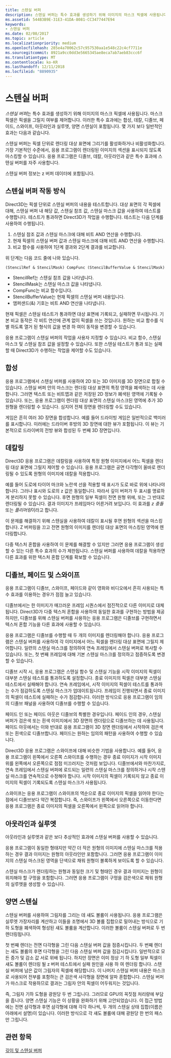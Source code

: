 ```yaml
---
title: 스텐실 버퍼
description: 스텐실 버퍼는 특수 효과를 생성하기 위해 이미지의 마스크 픽셀에 사용됩니다.
ms.assetid: 544B3B9E-31E3-41DA-8081-CC3477447E94
keywords:
- 스텐실 버퍼
ms.date: 02/08/2017
ms.topic: article
ms.localizationpriority: medium
ms.openlocfilehash: 285e4a70062c57c957530aa1e548c22c4cf7711e
ms.sourcegitcommit: 8921a9cc0dd3e5665345ae8eca7ab7aeb83ccc6f
ms.translationtype: MT
ms.contentlocale: ko-KR
ms.lasthandoff: 12/11/2018
ms.locfileid: "8890935"
---
```

# <a name="stencil-buffers"></a>스텐실 버퍼


*스텐실 버퍼*는 특수 효과를 생성하기 위해 이미지의 마스크 픽셀에 사용됩니다. 마스크 픽셀은 픽셀을 그릴지 여부를 제어합니다. 이러한 특수 효과에는 합성, 데칼, 디졸브, 페이드, 스와이프, 아웃라인과 실루엣, 양면 스텐실이 포함됩니다. 몇 가지 보다 일반적인 효과는 다음과 같습니다.

스텐실 버퍼는 픽셀 단위로 렌더링 대상 표면에 그리기를 활성화하거나 비활성화합니다. 가장 기본적인 수준에서, 응용 프로그램이 렌더링된 이미지의 섹션을 표시되지 않도록 마스킹할 수 있습니다. 응용 프로그램은 디졸브, 데칼, 아웃라인과 같은 특수 효과에 스텐실 버퍼를 자주 사용합니다.

스텐실 버퍼 정보는 z 버퍼 데이터에 포함됩니다.

## <a name="span-idhowthestencilbufferworksspanspan-idhowthestencilbufferworksspanspan-idhowthestencilbufferworksspanhow-the-stencil-buffer-works"></a><span id="How_the_Stencil_Buffer_Works"></span><span id="how_the_stencil_buffer_works"></span><span id="HOW_THE_STENCIL_BUFFER_WORKS"></span>스텐실 버퍼 작동 방식


Direct3D는 픽셀 단위로 스텐실 버퍼의 내용을 테스트합니다. 대상 표면의 각 픽셀에 대해, 스텐실 버퍼 내 해당 값, 스텐실 참조 값, 스텐실 마스크 값을 사용하여 테스트를 수행합니다. 테스트가 통과하면 Direct3D가 작업을 수행합니다. 테스트는 다음 단계를 사용하여 수행됩니다.

1.  스텐실 참조 값과 스텐실 마스크에 대해 비트 AND 연산을 수행합니다.
2.  현재 픽셀의 스텐실 버퍼 값과 스텐실 마스크에 대해 비트 AND 연산을 수행합니다.
3.  비교 함수를 사용하여 1단계 결과와 2단계 결과를 비교합니다.

위 단계는 다음 코드 줄에 나와 있습니다.

```
(StencilRef & StencilMask) CompFunc (StencilBufferValue & StencilMask)
```

-   StencilRef는 스텐실 참조 값을 나타냅니다.
-   StencilMask는 스텐실 마스크 값을 나타냅니다.
-   CompFunc는 비교 함수입니다.
-   StencilBufferValue는 현재 픽셀의 스텐실 버퍼 내용입니다.
-   앰퍼샌드(&) 기호는 비트 AND 연산을 나타냅니다.

현재 픽셀은 스텐실 테스트가 통과하면 대상 표면에 기록되고, 실패하면 무시됩니다. 기본 비교 동작은 각 비트 연산에 관계 없이 픽셀을 쓰는 것입니다. 원하는 비교 함수를 식별 하도록 열거 된 형식의 값을 변경 하 여이 동작을 변경할 수 있습니다.

응용 프로그램이 스텐실 버퍼의 작업을 사용자 지정할 수 있습니다. 비교 함수, 스텐실 마스크 및 스텐실 참조 값을 설정할 수 있습니다. 또한 스텐실 테스트가 통과 또는 실패할 때 Direct3D가 수행하는 작업을 제어할 수도 있습니다.

## <a name="span-idcompositingspanspan-idcompositingspanspan-idcompositingspancompositing"></a><span id="Compositing"></span><span id="compositing"></span><span id="COMPOSITING"></span>합성


응용 프로그램에서 스텐실 버퍼를 사용하여 2D 또는 3D 이미지를 3D 장면으로 합칠 수 있습니다. 스텐실 버퍼 안의 마스크는 렌더링 대상 표면의 특정 영역을 폐색하는 데 사용합니다. 그러면 텍스트 또는 비트맵과 같은 저장된 2D 정보가 폐색된 영역에 기록될 수 있습니다. 또는, 응용 프로그램이 렌더링 대상 표면의 스텐실 마스크된 영역에 추가 3D 원형을 렌더링할 수 있습니다. 심지어 전체 장면을 렌더링할 수도 있습니다.

게임은 흔히 여러 3D 장면을 합성합니다. 예를 들어 드라이빙 게임은 일반적으로 백미러를 표시합니다. 미러에는 드라이버 후방의 3D 장면에 대한 뷰가 포함됩니다. 이 뷰는 기본적으로 드라이버의 전방 뷰와 합성된 두 번째 3D 장면입니다.

## <a name="span-iddecalingspanspan-iddecalingspanspan-iddecalingspandecaling"></a><span id="Decaling"></span><span id="decaling"></span><span id="DECALING"></span>데칼링


Direct3D 응용 프로그램은 데칼링을 사용하여 특정 원형 이미지에서 어느 픽셀을 렌더링 대상 표면에 그릴지 제어할 수 있습니다. 응용 프로그램은 공면 다각형이 올바로 렌더링될 수 있도록 원형의 이미지에 데칼을 적용합니다.

예를 들어 도로에 타이어 마크와 노란색 선을 적용할 때 표시가 도로 바로 위에 나타나야 합니다. 그러나 표시와 도로의 z 값은 동일합니다. 따라서 깊이 버퍼가 두 표시를 명료하게 분리하지 못할 수 있습니다. 후면 원형의 일부 픽셀이 전면 원형 위에, 또는 그 반대로 렌더링될 수 있습니다. 결과 이미지가 프레임마다 어른거려 보입니다. 이 효과를 *z 충돌* 또는 *플리머링*이라고 합니다.

이 문제를 해결하기 위해 스텐실을 사용하여 데칼이 표시될 후면 원형의 섹션을 마스킹합니다. Z 버퍼링을 끄고 전면 원형의 이미지를 렌더링 대상 표면의 마스킹된 영역에 렌더링합니다.

다중 텍스처 혼합을 사용하여 이 문제를 해결할 수 있지만 그러면 응용 프로그램이 생성할 수 있는 다른 특수 효과의 수가 제한됩니다. 스텐실 버퍼를 사용하여 데칼을 적용하면 다른 효과를 위한 텍스처 혼합 단계를 확보할 수 있습니다.

## <a name="span-iddissolvesfadesandswipesspanspan-iddissolvesfadesandswipesspanspan-iddissolvesfadesandswipesspandissolves-fades-and-swipes"></a><span id="Dissolves__fades__and_swipes"></span><span id="dissolves__fades__and_swipes"></span><span id="DISSOLVES__FADES__AND_SWIPES"></span>디졸브, 페이드 및 스와이프


응용 프로그램이 디졸브, 스와이프, 페이드와 같이 영화와 비디오에서 흔히 사용되는 특수 효과를 이용하는 경우가 점점 늘고 있습니다.

디졸브에서는 한 이미지가 매끄러운 프레임 시퀀스에서 점진적으로 다른 이미지로 대체됩니다. Direct3D가 다중 텍스처 혼합을 사용하여 동일한 효과를 구현하는 방법을 제공하지만, 디졸브를 위해 스텐실 버퍼를 사용하는 응용 프로그램은 디졸브를 구현하면서 텍스처 혼합 기능을 다른 효과에 사용할 수 있습니다.

응용 프로그램은 디졸브를 수행할 때 두 개의 이미지를 렌더링해야 합니다. 응용 프로그램은 스텐실 버퍼를 사용하여 각 이미지에서 어느 픽셀을 렌더링 대상 표면에 그릴지 제어합니다. 일련의 스텐실 마스크를 정의하여 연속 프레임에서 스텐실 버퍼로 복사할 수 있습니다. 또는, 첫 번째 프레임에 대해 기본 스텐실 마스크를 정의하고 점증하도록 변경할 수 있습니다.

디졸브 시작 시, 응용 프로그램은 스텐실 함수 및 스텐실 기능을 시작 이미지의 픽셀이 대부분 스텐실 테스트를 통과하도록 설정합니다. 종료 이미지의 픽셀은 대부분 스텐실 테스트에서 실패해야 합니다. 연속 프레임에서, 시작 이미지의 픽셀이 테스트를 통과하는 수가 점감하도록 스텐실 마스크가 업데이트됩니다. 프레임이 진행되면서 종료 이미지의 픽셀이 테스트에 실패하는 수가 점감합니다. 이러한 방식으로 응용 프로그램이 임의의 디졸브 패널을 사용하여 디졸브를 수행할 수 있습니다.

페이드 인 또는 페이드 아웃은 디졸브의 특별한 경우입니다. 페이드 인의 경우, 스텐실 버퍼가 검은색 또는 흰색 이미지에서 3D 장면의 렌더링으로 디졸브하는 데 사용됩니다. 페이드 아웃에서는 이와 반대로 응용 프로그램이 3D 장면 렌더링에서 시작하여 검은색 또는 흰색으로 디졸브합니다. 페이드는 원하는 임의의 패턴을 사용하여 수행할 수 있습니다.

Direct3D 응용 프로그램은 스와이프에 대해 비슷한 기법을 사용합니다. 예를 들어, 응용 프로그램이 왼쪽에서 오른쪽 스와이프를 수행하는 경우 종료 이미지가 시작 이미지 위를 왼쪽에서 오른쪽으로 점점 미끄러지는 것처럼 보입니다. 디졸브에서와 마찬가지로, 연속 프레임에서 스텐실 버퍼에 로드되는 일련의 스텐실 마스크를 정의하거나 시작 스텐실 마스크를 연속적으로 수정해야 합니다. 시작 이미지의 픽셀이 기록되지 않고 종료 이미지의 픽셀이 기록되도록 스텐실 마스크가 사용됩니다.

스와이프는 응용 프로그램이 스와이프의 역순으로 종료 이미지의 픽셀을 읽어야 한다는 점에서 디졸브보다 약간 복잡합니다. 즉, 스와이프가 왼쪽에서 오른쪽으로 이동한다면 응용 프로그램은 종료 이미지의 픽셀을 오른쪽에서 왼쪽으로 읽어야 합니다.

## <a name="span-idoutlinesandsilhouettesspanspan-idoutlinesandsilhouettesspanspan-idoutlinesandsilhouettesspanoutlines-and-silhouettes"></a><span id="Outlines_and_silhouettes"></span><span id="outlines_and_silhouettes"></span><span id="OUTLINES_AND_SILHOUETTES"></span>아웃라인과 실루엣


아웃라인과 실루엣과 같은 보다 추상적인 효과에 스텐실 버퍼를 사용할 수 있습니다.

응용 프로그램이 동일한 형태지만 약간 더 작은 원형의 이미지에 스텐실 마스크를 적용하는 경우 결과 이미지는 원형의 아웃라인만 포함합니다. 그러면 응용 프로그램이 이미지의 스텐실 마스크된 영역을 단색으로 채워 원형이 볼록하게 보이도록 할 수 있습니다.

스텐실 마스크가 렌더링하는 원형과 동일한 크기 및 형태인 경우 결과 이미지는 원형이 위치해야 할 구멍을 포함합니다. 그러면 응용 프로그램이 구멍을 검은색으로 채워 원형의 실루엣을 생성할 수 있습니다.

## <a name="span-idtwo-sidedstencilspanspan-idtwo-sidedstencilspanspan-idtwo-sidedstencilspantwo-sided-stencil"></a><span id="Two-sided_stencil"></span><span id="two-sided_stencil"></span><span id="TWO-SIDED_STENCIL"></span>양면 스텐실


스텐실 버퍼를 사용하여 그림자를 그리는 데 섀도 볼륨이 사용됩니다. 응용 프로그램은 실루엣 가장자리를 계산하고 이들을 조명에서 3D 볼륨 집합으로 밀어내는 방식으로 기하 도형을 폐색하여 형성된 섀도 볼륨을 계산합니다. 이러한 볼륨이 스텐실 버퍼로 두 번 렌더링됩니다.

첫 번째 렌더는 전면 다각형을 그린 다음 스텐실 버퍼 값을 점증시킵니다. 두 번째 렌더는 섀도 볼륨의 후면 다각형을 그린 다음 스텐실 버퍼 값을 점감시킵니다. 일반적으로 모든 증가 및 감소 값 서로 위배 됩니다. 하지만 장면은 이미 정상 기 하 도형 일부 픽셀이 섀도 볼륨이 렌더링 될 z 버퍼 테스트에서 실패 원인을 사용 하 여 렌더링 합니다. 스텐실 버퍼에 남은 값이 그림자의 픽셀에 해당합니다. 이 나머지 스텐실 버퍼 내용은 마스크로 사용되어 전부를 포함하는 큰 검은색 사각형을 장면에 알파 혼합합니다. 스텐실 버퍼가 마스크로 작용하므로 결과는 그림자 안의 픽셀이 어두워지는 것입니다.

즉, 그림자 기하 도형을 광원당 두 번 그립니다. 그러므로 GPU의 꼭짓점 처리량에 부담을 줍니다. 양면 스텐실 기능은 이 상황을 완화하기 위해 고안되었습니다. 이 접근 방법에는 전면 삼각형과 후면 삼각형에 대해 각각 하나씩, 두 개의 스텐실 상태 집합(이름은 아래에서 설명)이 있습니다. 이러한 방식으로 각 섀도 볼륨에 대해 광원당 한 번의 패스만 그립니다.

## <a name="span-idrelated-topicsspanrelated-topics"></a><span id="related-topics"></span>관련 항목


[깊이 및 스텐실 버퍼](depth-and-stencil-buffers.md)

 

 




